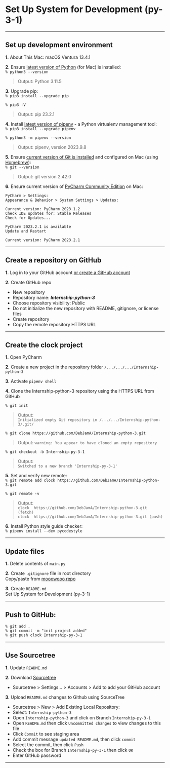 # Set Up System for Development (py-3-1)  
  
---  
  
## Set up development environment  
  
**1.** About This Mac: macOS Ventura 13.4.1  
  
**2.** Ensure [latest version of Python](https://www.python.org/downloads/) (for Mac) is installed:  
`% python3 --version`  
>Output: Python 3.11.5  
  
**3.** Upgrade pip:  
`% pip3 install --upgrade pip`  
  
`% pip3 -V`  
> Output: pip 23.2.1  
  
**4.** Install [latest version of pipenv](https://pypi.org/project/pipenv/) - a Python virtualenv management tool:  
`% pip3 install --upgrade pipenv`  
  
`% python3 -m pipenv --version`  
> Output: pipenv, version 2023.9.8  
  
**5.** Ensure [current version of Git is installed](https://git-scm.com/download/mac#:~:text=The%20latest%20version%20is%202.42.0.) and configured on Mac (using [Homebrew](https://brew.sh/)):  
`% git --version`  
> Output: git version 2.42.0  
  
**6.** Ensure current version of [PyCharm Community Edition](https://www.jetbrains.com/help/pycharm/update.html) on Mac:  
```
PyCharm > Settings: 
Appearance & Behavior > System Settings > Updates:

Current version: PyCharm 2023.1.2
Check IDE updates for: Stable Releases
Check for Updates...

PyCharm 2023.2.1 is available
Update and Restart

Current version: PyCharm 2023.2.1  
```  
  
___  
  
## Create a repository on GitHub  
  
**1.** Log in to your GitHub account [or create a GitHub account](https://github.com/signup?ref_cta=Sign+up&ref_loc=header+logged+out&ref_page=%2F&source=header-home)    
  
**2.** Create GitHub repo  
- New repository  
- Repository name: ***Internship-python-3***  
- Choose repository visibility: Public  
- Do not initialize the new repository with README, gitignore, or license files  
- Create repository  
- Copy the remote repository HTTPS URL  
  
___  
  
## Create the clock project  
  
**1.** Open PyCharm  
  
**2.** Create a new project in the repository folder `/.../.../.../Internship-python-3`  
  
**3.**  Activate `pipenv shell`  
  
**4.** Clone the Internship-python-3 repository using the HTTPS URL from GitHub  
  
`% git init`  
>Output:  
>`Initialized empty Git repository in /.../.../Internship-python-3/.git/`  
  
`% git clone https://github.com/DebJamA/Internship-python-3.git`  
>Output: 
>`warning: You appear to have cloned an empty repository`  
  
`% git checkout -b Internship-py-3-1`  
>Output:  
>`Switched to a new branch 'Internship-py-3-1'`  
  
  **5.** Set and verify new remote:  
`% git remote add clock https://github.com/DebJamA/Internship-python-3.git`  
  
`% git remote -v`  
>Output:  
>`clock  https://github.com/DebJamA/Internship-python-3.git (fetch)`  
>`clock  https://github.com/DebJamA/Internship-python-3.git (push)`  
  
**6.** Install Python style guide checker:  
`% pipenv install --dev pycodestyle`  
  
---  
  
## Update files  
  
**1.** Delete contents of `main.py`  
  
**2.** Create `.gitignore` file in root directory  
Copy/paste from [mooowooo repo](https://gist.github.com/MOOOWOOO/3cf91616c9f3bbc3d1339adfc707b08a)  
  
**3.** Create `README.md`  
Set Up System for Development (py-3-1)  
  
___  
  
## Push to GitHub:  
 
`% git add .`  
`% git commit -m "init project added"`  
`% git push clock Internship-py-3-1`  
  
---  
  
## Use Sourcetree  
  
**1.** Update `README.md`  
  
**2.** Download [Sourcetree](https://www.sourcetreeapp.com/)  
- Sourcetree > Settings... > Accounts > Add to add your GitHub account  
  
**3.** Upload `README.md` changes to Github using SourceTree  
- Sourcetree > New > Add Existing Local Repository:  
- Select: `Internship-python-3`  
- Open `Internship-python-3` and click on Branch `Internship-py-3-1`  
- Open `README.md` then click `Uncommitted changes` to view changes to this file  
- Click `Commit` to see staging area  
- Add commit message `updated README.md`, then click `commit`  
 - Select the commit, then click `Push`  
 - Check the box for Branch `Internship-py-3-1` then click `OK`  
 - Enter GitHub password  
  
---  
